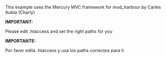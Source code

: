 This example uses the Mercury MVC framework for mod_harbour by Carles Aubia (Charly)

**IMPORTANT:**

Please edit .htaccess and set the right paths for you

**IMPORTANTE:**

Por favor edita .htaccess y usa los paths correctos para ti
